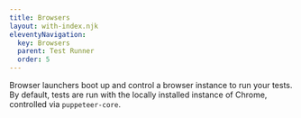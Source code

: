 ```yaml
---
title: Browsers
layout: with-index.njk
eleventyNavigation:
  key: Browsers
  parent: Test Runner
  order: 5
---
```


Browser launchers boot up and control a browser instance to run your tests. By default, tests are run with the locally installed instance of Chrome, controlled via `puppeteer-core`.
